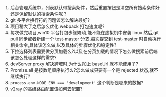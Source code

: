1. 后台管理系统中，列表默认带搜索条件，然后重置按钮是清空所有搜索条件好还是保留默认的搜索条件呢？
2. git 多平台换行符的问题该怎么解决最好?
3. 项目稍大了之后怎么优化 webpack 打包速度呢?
4. 每次做完项目,win10 平台打包步骤繁琐,能不能在虚拟机中安装 linux 然后,git pull 同步或者新建一个 test-master 分支,每次提交到 test-master 时自动执行相关命令,具体该怎么做,以及具体的步骤优化和稳定性?
5. 下拉选择列表需要做分页加载么?以及在分页加载的情况下怎么做搜索前后端该怎么处理这样的需求?
6. devServer.proxy 解决跨域时,为什么加上 baseUrl 就不能使用了?
7. Promise.all 是按数组顺序执行么?怎么做成只要有一个是 rejected 状态,就不继续执行?
8. `process.env.NODE_ENV === 'development'` 这个判断是哪来的数据?
9. v2ray 的高级路由配置该如何去配置?
